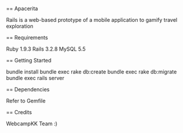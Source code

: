 == Apacerita

Rails is a web-based prototype of a mobile application to gamify travel exploration


== Requirements

Ruby 1.9.3
Rails 3.2.8
MySQL 5.5

== Getting Started

bundle install
bundle exec rake db:create
bundle exec rake db:migrate
bundle exec rails server

== Dependencies 

Refer to Gemfile


== Credits

WebcampKK Team :)


